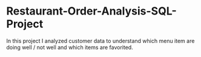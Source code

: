 # Restaurant-Order-Analysis-SQL-Project
In this project I analyzed customer data to understand which menu item are doing well / not well and which items are favorited.
